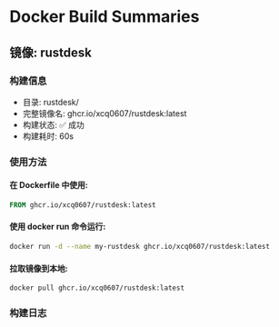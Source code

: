 # Docker Build Summaries

## 镜像: rustdesk

### 构建信息
- 目录: rustdesk/
- 完整镜像名: ghcr.io/xcq0607/rustdesk:latest
- 构建状态: ✅ 成功
- 构建耗时: 60s

### 使用方法

#### 在 Dockerfile 中使用:

```Dockerfile
FROM ghcr.io/xcq0607/rustdesk:latest
```

#### 使用 docker run 命令运行:

```bash
docker run -d --name my-rustdesk ghcr.io/xcq0607/rustdesk:latest
```

#### 拉取镜像到本地:

```bash
docker pull ghcr.io/xcq0607/rustdesk:latest
```

### 构建日志

```
```

